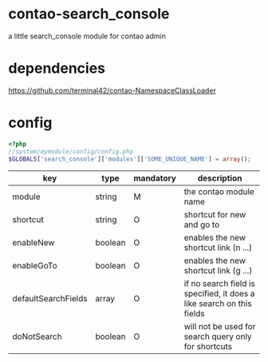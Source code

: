 # contao-search_console
a little search_console module for contao admin

# dependencies
https://github.com/terminal42/contao-NamespaceClassLoader

# config
```php
<?php
//system/mymodule/config/config.php
$GLOBALS['search_console']['modules']['SOME_UNIQUE_NAME'] = array();
```

| key  | type | mandatory | description |
| ---- | ---  | --- | --- |
| module | string| M | the contao module name
| shortcut | string| O | shortcut for new and  go to
| enableNew | boolean | O | enables the new shortcut link (n ...)
| enableGoTo | boolean | O | enables the new shortcut link (g ...)
| defaultSearchFields | array | O | if no search field is specified, it does a like search on this fields
| doNotSearch | boolean | O | will not be used for search query only for shortcuts


